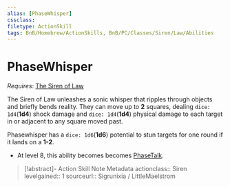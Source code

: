 ```yaml
---
alias: [PhaseWhisper]
cssclass: 
filetype: ActionSkill
tags: BnB/Homebrew/ActionSkills, BnB/PC/Classes/Siren/Law/Abilities
---
```

# PhaseWhisper
*Requires*: [The Siren of Law](../The-Siren-of-Law.md)

The Siren of Law unleashes a sonic whisper that ripples through objects and briefly bends reality. They can move up to __2__ squares, dealing `dice: 1d4`(__1d4__) shock damage and `dice: 1d4`(__1d4__) physical damage to each target in or adjacent to any square moved past.

Phasewhisper has a `dice: 1d6`(__1d6__) potential to stun targets for one round if it lands on a __1-2__.

- At level 8, this ability becomes becomes [PhaseTalk](PhaseTalk.md).

>[!abstract]- Action Skill Note Metadata
> actionclass:: Siren
> levelgained:: 1
> sourceurl:: Sigrunixia / LittleMaelstrom
